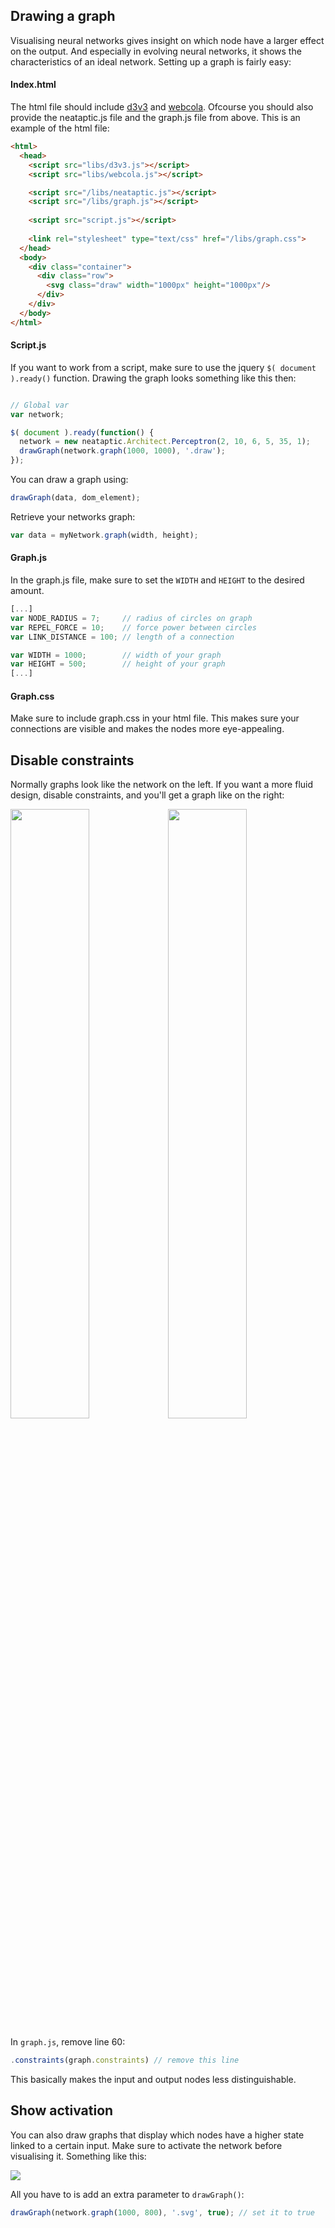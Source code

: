 ## Drawing a graph
Visualising neural networks gives insight on which node have a larger effect on the output. And especially in evolving neural networks, it shows the characteristics of an ideal network. Setting up a graph is fairly easy:

#### Index.html
The html file should include [d3v3](http://d3js.org/d3.v3.min.js) and [webcola](http://marvl.infotech.monash.edu/webcola/cola.v3.min.js). Ofcourse you should also provide the neataptic.js file and the graph.js file from above. This is an example of the html file:
```html
<html>
  <head>
    <script src="libs/d3v3.js"></script>
    <script src="libs/webcola.js"></script>

    <script src="/libs/neataptic.js"></script>
    <script src="/libs/graph.js"></script>
 
    <script src="script.js"></script>
    
    <link rel="stylesheet" type="text/css" href="/libs/graph.css">
  </head>
  <body>
    <div class="container">
      <div class="row">
        <svg class="draw" width="1000px" height="1000px"/>
      </div>
    </div>
  </body>
</html>
```

#### Script.js
If you want to work from a script, make sure to use the jquery `$( document ).ready()` function. Drawing the graph looks something like this then:

```javascript

// Global var
var network;

$( document ).ready(function() {
  network = new neataptic.Architect.Perceptron(2, 10, 6, 5, 35, 1);
  drawGraph(network.graph(1000, 1000), '.draw');
});
```

You can draw a graph using:
```javascript
drawGraph(data, dom_element);
```

Retrieve your networks graph:
```javascript
var data = myNetwork.graph(width, height);
```

#### Graph.js
In the graph.js file, make sure to set the `WIDTH` and `HEIGHT` to the desired amount.

```javascript
[...]
var NODE_RADIUS = 7;     // radius of circles on graph
var REPEL_FORCE = 10;    // force power between circles
var LINK_DISTANCE = 100; // length of a connection

var WIDTH = 1000;        // width of your graph
var HEIGHT = 500;        // height of your graph
[...]
```

#### Graph.css
Make sure to include graph.css in your html file. This makes sure your connections are visible and makes the nodes more eye-appealing.

## Disable constraints
Normally graphs look like the network on the left. If you want a more fluid design, disable constraints, and you'll get a graph like on the right:

<img src="https://camo.githubusercontent.com/4a9aa3c7ad75705ce1d3eaf5e0321a95f89882ac/68747470733a2f2f692e6779617a6f2e636f6d2f35663035323435656463303264346332383039376434303932383536386565312e706e67" width="50%"/><img src="https://i.gyazo.com/3a49943c195b454cf711e77b3bfbfd62.png" width="50%"/>

In `graph.js`, remove line 60:

```js
.constraints(graph.constraints) // remove this line
```

This basically makes the input and output nodes less distinguishable.

## Show activation
You can also draw graphs that display which nodes have a higher state linked to a certain input. Make sure to activate the network before visualising it. Something like this:

<img src="https://i.gyazo.com/84e731eab3b1fabf410ee0d14c18bacb.png"/>

All you have to is add an extra parameter to `drawGraph()`:

```javascript
drawGraph(network.graph(1000, 800), '.svg', true); // set it to true
```
